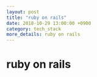 ```yaml
---
layout: post
title: "ruby on rails"
date: 2018-10-29 13:00:00 +0900
category: tech_stack
more_details: ruby on rails
---
```


# ruby on rails
